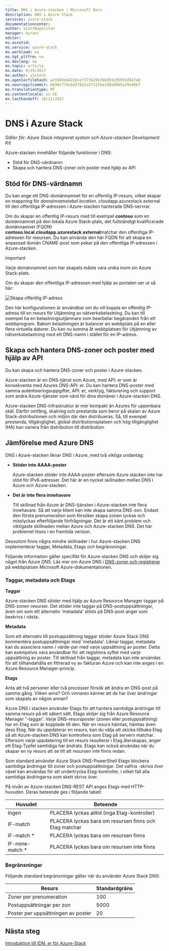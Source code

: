```yaml
---
title: DNS i Azure-stacken | Microsoft Docs
description: DNS i Azure Stack
services: azure-stack
documentationcenter: 
author: ScottNapolitan
manager: byronr
editor: 
ms.assetid: 
ms.service: azure-stack
ms.workload: na
ms.tgt_pltfrm: na
ms.devlang: na
ms.topic: article
ms.date: 9/25/2017
ms.author: victorh
ms.openlocfilehash: ac93b5eb4228cef373428b7b69932d5993d54fa0
ms.sourcegitcommit: 6699c77dcbd5f8a1a2f21fba3d0a0005ac9ed6b7
ms.translationtype: MT
ms.contentlocale: sv-SE
ms.lasthandoff: 10/11/2017
---
```

# <a name="dns-in-azure-stack"></a>DNS i Azure Stack

*Gäller för: Azure Stack integrerat system och Azure-stacken Development Kit*

Azure-stacken innehåller följande funktioner i DNS:
* Stöd för DNS-värdnamn
* Skapa och hantera DNS-zoner och poster med hjälp av API

## <a name="support-for-dns-hostname-resolution"></a>Stöd för DNS-värdnamn
Du kan ange ett DNS-domännamnet för en offentlig IP-resurs, vilket skapar en mappning för *domainnamelabel.location*. cloudapp.azurestack.external till den offentliga IP-adressen i Azure-stacken hanterade DNS-servrar.  

Om du skapar en offentlig IP-resurs med till exempel **contoso** som en domännamnet på den lokala Azure Stack-plats, det fullständigt kvalificerade domännamnet (FQDN) **contoso.local.cloudapp.azurestack.external**matchar den offentliga IP-adressen för resursen. Du kan använda den här FQDN för att skapa en anpassad domän CNAME-post som pekar på den offentliga IP-adressen i Azure-stacken.

> [!IMPORTANT]
> Varje domännamnet som har skapats måste vara unika inom sin Azure Stack-plats.

Om du skapar den offentliga IP-adressen med hjälp av portalen ser ut så här:

![Skapa offentlig IP-adress](media/azure-stack-whats-new-dns/image01.png)

Den här konfigurationen är användbar om du vill koppla en offentlig IP-adress till en resurs för Utjämning av nätverksbelastning. Du kan till exempel ha en belastningsutjämnare som bearbetar begäranden från ett webbprogram. Bakom belastningen är balancer en webbplats på en eller flera virtuella datorer. Du kan nu komma åt webbplatsen för Utjämning av nätverksbelastning med ett DNS-namn i stället för en IP-adress.

## <a name="create-and-manage-dns-zones-and-records-using-api"></a>Skapa och hantera DNS-zoner och poster med hjälp av API
Du kan skapa och hantera DNS-zoner och poster i Azure-stacken.  

Azure-stacken är en DNS-tjänst som Azure, med API: er som är konsekventa med Azures DNS-API: er.  Du kan hantera DNS-poster med samma autentiseringsuppgifter, API: er, verktyg, fakturering och support som andra Azure-tjänster som värd för dina domäner i Azure-stacken DNS. 

Azure-stacken DNS-infrastruktur är mer kompakt än Azures för uppenbara skäl. Därför omfång, skalning och prestanda som beror på skalan av Azure Stack-distributionen och miljön där den distribueras.  Så, till exempel prestanda, tillgänglighet, global distributionsplatsen och hög tillgänglighet (HA) kan variera från distribution till distribution.

## <a name="comparison-with-azure-dns"></a>Jämförelse med Azure DNS
DNS i Azure-stacken liknar DNS i Azure, med två viktiga undantag:
* **Stöder inte AAAA-poster**

    Azure-stacken stöder inte AAAA-poster eftersom Azure stacken inte har stöd för IPv6-adresser.  Det här är en nyckel skillnaden mellan DNS i Azure och Azure-stacken.
* **Det är inte flera innehavare**

    Till skillnad från Azure är DNS-tjänsten i Azure-stacken inte flera innehavare. Så att varje klient kan inte skapa samma DNS-zon. Endast den första prenumeration som försöker skapa zonen lyckas och misslyckas efterföljande förfrågningar.  Det är ett känt problem och viktigaste skillnaden mellan Azure och Azure-stacken DNS. Det här problemet löses i en framtida version.

Dessutom finns några mindre skillnader i hur Azure-stacken DNS implementerar taggar, Metadata, Etags och begränsningar.

Följande information gäller specifikt för Azure-stacken DNS och skiljer sig något från Azure DNS. Läs mer om Azure DNS i [DNS-zoner och registrerar](../../dns/dns-zones-records.md) på webbplatsen Microsoft Azure-dokumentationen.

### <a name="tags-metadata-and-etags"></a>Taggar, metadata och Etags

**Taggar**

Azure-stacken DNS stöder med hjälp av Azure Resource Manager taggar på DNS-zonen resurser. Det stöder inte taggar på DNS-postuppsättningar, även om som ett alternativ 'metadata' stöds på DNS-post anger som beskrivs i nästa.

**Metadata**

Som ett alternativ till postuppsättning taggar stöder Azure Stack DNS kommentera postuppsättningar med 'metadata'. Liknar taggar, metadata kan du associera namn / värde-par med varje uppsättning av poster. Detta kan exempelvis vara användbar för att registrera syftet med varje uppsättning av poster. Till skillnad från taggar, metadata kan inte användas för att tillhandahålla en filtrerad vy av fakturan Azure och kan inte anges i en Azure Resource Manager-princip.

**Etags**

Anta att två personer eller två processer försök att ändra en DNS-post på samma gång. Vilken wins? Och vinnaren känner att de har över ändringar som skapats av någon annan?

Azure DNS i stacken använder Etags för att hantera samtidiga ändringar till samma resurs på ett säkert sätt. Etags skiljer sig från Azure Resource Manager ”-taggar'. Varje DNS-resursposter (zonen eller postuppsättning) har en Etag som är kopplade till den. När en resurs hämtas, hämtas även dess Etag. När du uppdaterar en resurs, kan du välja att skicka tillbaka Etag så att Azure-stacken DNS kan kontrollera som Etag på servern matchar. Eftersom varje uppdatering till en resurs resulterar i Etag återskapas, anger ett Etag-Typfel samtidiga har ändrats. Etags kan också användas när du skapar en ny resurs att se till att resursen inte finns redan.

Som standard använder Azure Stack DNS-PowerShell Etags blockera samtidiga ändringar till zoner och postuppsättningar. Det valfria *-skriva över* växel kan användas för att undertrycka Etag-kontroller, i vilket fall alla samtidiga ändringarna som skett skrivs över.

På nivån av Azure-stacken DNS-REST API anges Etags med HTTP-huvuden. Deras beteende ges i följande tabell:

| Huvudet | Beteende|
|--------|---------|
| Ingen   | PLACERA lyckas alltid (inga Etag-kontroller)|
| IF-match| PLACERA lyckas bara om resursen finns och Etag matchar|
| IF-match *| PLACERA lyckas bara om resursen finns|
| IF-none-match *| PLACERA lyckas bara om resursen inte finns|

### <a name="limits"></a>Begränsningar

Följande standard begränsningar gäller när du använder Azure Stack DNS:

| Resurs| Standardgräns|
|---------|--------------|
| Zoner per prenumeration| 100|
| Postuppsättningar per zon| 5000|
| Poster per uppsättningen av poster| 20|

## <a name="next-steps"></a>Nästa steg
[Introduktion till IDN: er för Azure-Stack](azure-stack-understanding-dns.md)
